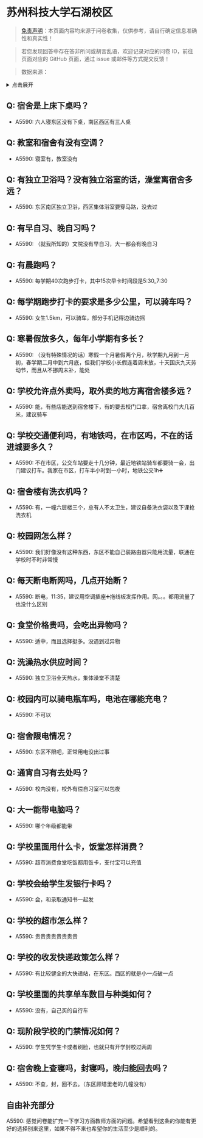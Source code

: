 # 苏州科技大学石湖校区

> [免责声明](https://colleges.chat/#_3)：本页面内容均来源于问卷收集，仅供参考，请自行确定信息准确性和真实性！

> 若您发现回答中存在答非所问或胡言乱语，欢迎记录对应的问卷 ID，前往页面对应的 GitHub 页面，通过 issue 或邮件等方式提交反馈！

> 数据来源：

<details><summary>点击展开</summary>
<ul>
<li>A5590: 匿名 (2022 年 06 月)</li>
</ul>
</details>

## Q: 宿舍是上床下桌吗？

- A5590: 六人寝东区没有下桌，南区西区有三人桌

## Q: 教室和宿舍有没有空调？

- A5590: 寝室有，教室没有

## Q: 有独立卫浴吗？没有独立浴室的话，澡堂离宿舍多远？

- A5590: 东区南区独立卫浴，西区集体浴室要穿马路，没去过

## Q: 有早自习、晚自习吗？

- A5590: （就我所知的）文院没有早自习，大一都会有晚自习

## Q: 有晨跑吗？

- A5590: 每学期40次跑步打卡，其中15次早卡时间段是5:30\_7:30

## Q: 每学期跑步打卡的要求是多少公里，可以骑车吗？

- A5590: 女生1.5km，可以骑车，部分手机记得边骑边摇

## Q: 寒暑假放多久，每年小学期有多长？

- A5590: （没有特殊情况的话）寒假一个月暑假两个月，秋学期九月到一月初，春学期二月中到六月底，但我们学校小长假连着周末放，十天国庆九天劳动节，而且从不挪周末补，能处

## Q: 学校允许点外卖吗，取外卖的地方离宿舍楼多远？

- A5590: 能，有些店能送到宿舍楼下，有的要去校门口拿，宿舍离校门大几百米，建议骑车

## Q: 学校交通便利吗，有地铁吗，在市区吗，不在的话进城要多久？

- A5590: 不在市区，公交车站要走十几分钟，最近地铁站骑车都要骑一会，出门建议打车。我家在市区，打车半小时到一小时，地铁公交1h➕

## Q: 宿舍楼有洗衣机吗？

- A5590: 有，一幢六层楼三个，总有人不太卫生，建议自备洗衣袋以及下课抢洗衣机

## Q: 校园网怎么样？

- A5590: 我们好像没有这种东西，东区不能自己装路由器只能用流量，联通在学校时不时非常慢

## Q: 每天断电断网吗，几点开始断？

- A5590: 断电，11:35，建议用空调插座➕拖线板发挥作用。网。。。都用流量了也没什么区别

## Q: 食堂价格贵吗，会吃出异物吗？

- A5590: 适中，而且选择挺多。没遇到过异物

## Q: 洗澡热水供应时间？

- A5590: 独立卫浴全天热水，集体澡堂不清楚

## Q: 校园内可以骑电瓶车吗，电池在哪能充电？

- A5590: 不可以

## Q: 宿舍限电情况？

- A5590: 东区不限吧，正常用电没出过事

## Q: 通宵自习有去处吗？

- A5590: 校内没有，校外有偿自习室可以包夜

## Q: 大一能带电脑吗？

- A5590: 哪个年级都能带

## Q: 学校里面用什么卡，饭堂怎样消费？

- A5590: 超市消费食堂吃饭都用饭卡，支付宝可以充值

## Q: 学校会给学生发银行卡吗？

- A5590: 会，和录取通知书一起发

## Q: 学校的超市怎么样？

- A5590: 贵贵贵贵贵贵贵贵

## Q: 学校的收发快递政策怎么样？

- A5590: 有比较健全的大快递站，在东区。西区的就是小一点破一点

## Q: 学校里面的共享单车数目与种类如何？

- A5590: 没有，自己买的自行车

## Q: 现阶段学校的门禁情况如何？

- A5590: 学生凭学生卡或者刷脸，也就只有开学封校过两周

## Q: 宿舍晚上查寝吗，封寝吗，晚归能回去吗？

- A5590: 不查，封，回不去。（东区顾塔里老的几幢没有）

## 自由补充部分

A5590: 感觉问卷能扩充一下学习方面教师方面的问题。希望看到这条的你能有更好的选择别来这里，如果不得不来也希望你的生活至少是顺利的。